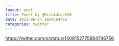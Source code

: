```yaml
--- 
layout: post 
title: Tweet by @RichAdcock90 
date: 2021-06-24 1624564763 
categories: twitter 
--- 
```

https://twitter.com/o/status/1408152775884746756